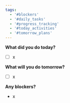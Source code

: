 ```yaml
---
tags:
  - '#blockers'
  - '#daily_tasks'
  - '#progress_tracking'
  - '#today_activities'
  - '#tomorrow_plans'
---
```

**What did you do today?**

- [ ] x

**What will you do tomorrow?**

- [ ] x

**Any blockers?**

- x
